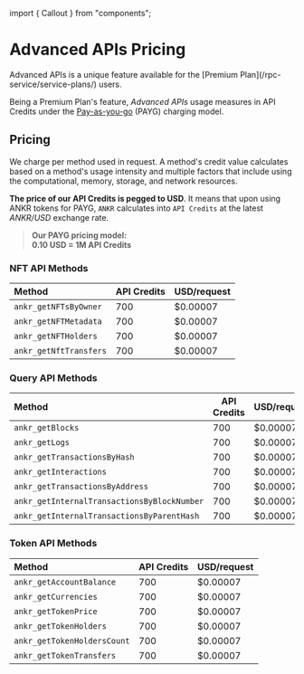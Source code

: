 import { Callout } from "components";

# Advanced APIs Pricing

<Callout>
Advanced APIs is a unique feature available for the [Premium Plan](/rpc-service/service-plans/) users.
</Callout>

Being a Premium Plan's feature, _Advanced APIs_ usage measures in API Credits under the [Pay-as-you-go](/rpc-service/service-plans/#charging-model-pay-as-you-go) (PAYG) charging model.

## Pricing

We charge per method used in request. A method's credit value calculates based on a method's usage intensity and multiple factors that include using the computational, memory, storage, and network resources.

**The price of our API Credits is pegged to USD**. It means that upon using ANKR tokens for PAYG, `ANKR` calculates into `API Credits` at the latest _ANKR/USD_ exchange rate.

> **Our PAYG pricing model:**  
> **0.10 USD = 1M API Credits**

### NFT API Methods

| Method                 | API Credits | USD/request |
|:-----------------------|-------------|-------------|
| `ankr_getNFTsByOwner`  | 700         | $0.00007    |
| `ankr_getNFTMetadata`  | 700         | $0.00007    |
| `ankr_getNFTHolders`   | 700         | $0.00007    |
| `ankr_getNftTransfers` | 700         | $0.00007    |

### Query API Methods

| Method                                       | API Credits | USD/request |
|:---------------------------------------------|-------------|-------------|
| `ankr_getBlocks`                             | 700         | $0.00007    |
| `ankr_getLogs`                               | 700         | $0.00007    |
| `ankr_getTransactionsByHash`                 | 700         | $0.00007    |
| `ankr_getInteractions`                       | 700         | $0.00007    |
| `ankr_getTransactionsByAddress`              | 700         | $0.00007    |
| `ankr_getInternalTransactionsByBlockNumber ` | 700         | $0.00007    |
| `ankr_getInternalTransactionsByParentHash`   | 700         | $0.00007    |

### Token API Methods

| Method                      | API Credits | USD/request |
|:----------------------------|-------------|-------------|
| `ankr_getAccountBalance`    | 700         | $0.00007    |
| `ankr_getCurrencies`        | 700         | $0.00007    |
| `ankr_getTokenPrice`        | 700         | $0.00007    |
| `ankr_getTokenHolders`      | 700         | $0.00007    |
| `ankr_getTokenHoldersCount` | 700         | $0.00007    |
| `ankr_getTokenTransfers`    | 700         | $0.00007    |

[//]: # (| `ankr_getTokenPriceHistory`   | 700         | $0.00007    |)
